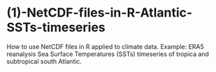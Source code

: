 # (1)-NetCDF-files-in-R-Atlantic-SSTs-timeseries
How to use NetCDF files in R applied to climate data.
Example: ERA5 reanalysis Sea Surface Temperatures (SSTs) timeseries of tropica and subtropical south Atlantic.
